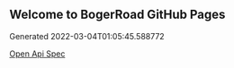 ## Welcome to BogerRoad GitHub Pages

Generated 2022-03-04T01:05:45.588772

[Open Api Spec](./openapi.yaml)

